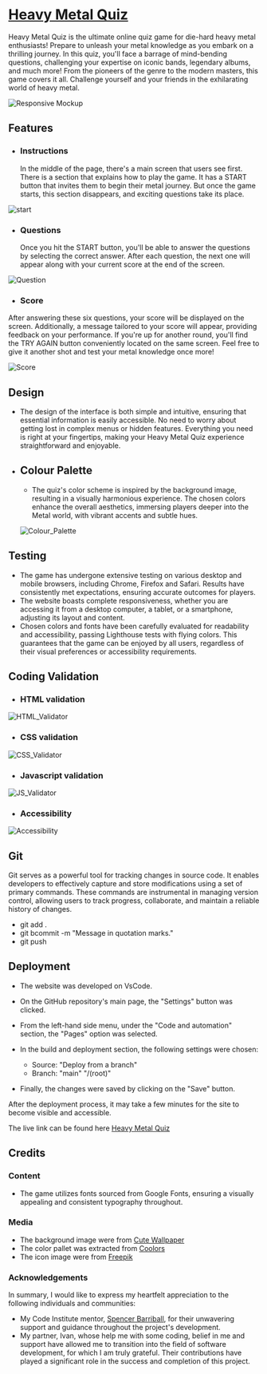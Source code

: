 # [Heavy Metal Quiz](https://bruna-andelieri.github.io/milestone2/)

Heavy Metal Quiz is the ultimate online quiz game for die-hard heavy metal enthusiasts! Prepare to unleash your metal knowledge as you embark on a thrilling journey. In this quiz, you'll face a barrage of mind-bending questions, challenging your expertise on iconic bands, legendary albums, and much more! From the pioneers of the genre to the modern masters, this game covers it all. Challenge yourself and your friends in the exhilarating world of heavy metal.

![Responsive Mockup](/assets/images/media/responsive.jpg)

## Features

- ### __Instructions__
    In the middle of the page, there's a main screen that users see first. There is a section that explains how to play the game. It has a START button that invites them to begin their metal journey. But once the game starts, this section disappears, and exciting questions take its place.


![start](/assets/images/media/start.jpg)

- ### __Questions__
   Once you hit the START button, you'll be able to answer the questions by selecting the correct answer. After each question, the next one will appear along with your current score at the end of the screen.

![Question](/assets/images/media/question-answer.jpg)

- ### __Score__
 After answering these six questions, your score will be displayed on the screen. Additionally, a message tailored to your score will appear, providing feedback on your performance. If you're up for another round, you'll find the TRY AGAIN button conveniently located on the same screen. Feel free to give it another shot and test your metal knowledge once more!

![Score](/assets/images/media/score.jpg)

  

  ## Design
  
  - The design of the interface is both simple and intuitive, ensuring that essential information is easily accessible. No need to worry about getting lost in complex menus or hidden features. Everything you need is right at your fingertips, making your Heavy Metal Quiz experience straightforward and enjoyable.
   
- ## Colour Palette
  - The quiz's color scheme is inspired by the background image, resulting in a visually harmonious experience. The chosen colors enhance the overall aesthetics, immersing players deeper into the Metal world, with vibrant accents and subtle hues.

  ![Colour_Palette](/assets/images/media/colour-palette.jpg)


## Testing

  - The game has undergone extensive testing on various desktop and mobile browsers, including Chrome, Firefox and Safari. Results have consistently met expectations, ensuring accurate outcomes for players.
  - The website boasts complete responsiveness, whether you are accessing it from a desktop computer, a tablet, or a smartphone, adjusting its layout and content.
  - Chosen colors and fonts have been carefully evaluated for readability and accessibility, passing Lighthouse tests with flying colors. This guarantees that the game can be enjoyed by all users, regardless of their visual preferences or accessibility requirements.
  

## __Coding Validation__

- ### HTML validation

![HTML_Validator](/assets/images/media/html-validator.jpg)

- ### CSS validation

![CSS_Validator](/assets/images/media/css-validator.jpg)

- ### Javascript validation

![JS_Validator](/assets/images/media/js-validator.jpg)

- ### Accessibility

![Accessibility](/assets/images/media/lighthouse-validator.jpg)

## __Git__
Git serves as a powerful tool for tracking changes in source code. It enables developers to effectively capture and store modifications using a set of primary commands. These commands are instrumental in managing version control, allowing users to track progress, collaborate, and maintain a reliable history of changes.

- git add .
- git bcommit -m "Message in quotation marks."
- git push

## __Deployment__

  - The website was developed on VsCode.

 - On the GitHub repository's main page, the "Settings" button was clicked.
 - From the left-hand side menu, under the "Code and automation" section, the "Pages" option was selected.
 - In the build and deployment section, the following settings were chosen:
    - Source: "Deploy from a branch"
    - Branch: "main" "/(root)"


- Finally, the changes were saved by clicking on the "Save" button.

After the deployment process, it may take a few minutes for the site to become visible and accessible.

The live link can be found here [Heavy Metal Quiz](https://bruna-andelieri.github.io/milestone2/)

## Credits

  ### Content

  - The game utilizes fonts sourced from Google Fonts, ensuring a visually appealing and consistent typography throughout.

  ### Media

  - The background image were from [Cute Wallpaper](https://cutewallpaper.org)
  - The color pallet was extracted from [Coolors](https://coolors.co/)
  - The icon image were from [Freepik](https://www.freepik.com/)

  ### Acknowledgements
  In summary, I would like to express my heartfelt appreciation to the following individuals and communities:

- My Code Institute mentor, [Spencer Barriball](https://github.com/5pence), for their unwavering support and guidance throughout the project's development.
- My partner, Ivan, whose  help me with some coding, belief in me and support have allowed me to transition into the field of software development, for which I am truly grateful.
Their contributions have played a significant role in the success and completion of this project.
